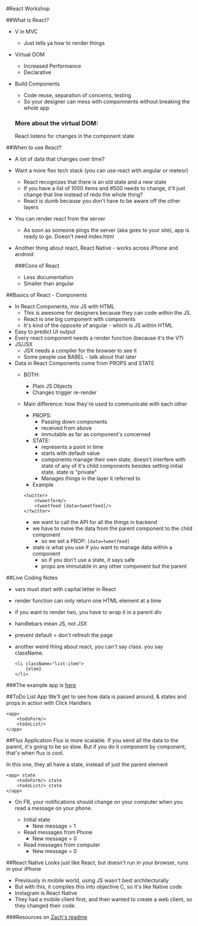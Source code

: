 #React Workshop 

##What is React?

* V in MVC
	* Just tells ya how to render things
* Virtual DOM 
	* Increased Performance
	* Declarative
* Build Components
	* Code reuse, separation of concerns, testing
	* So your designer can mess with compomnents without breaking the whole app

	### More about the virtual DOM:
	React listens for changes in the component state

##When to use React?

* A lot of data that changes over time?
* Want a more flex tech stack (you can use react with angular or meteor)
	* React recognizes that there is an old state and a new state
	* If you have a list of 1000 items and #500 needs to change, it'll just change that line instead of redo the whole thing?
	* React is dumb because you don't have to be aware off the other layers 
* You can render react from the server
	* As soon as someone pings the server (aka goes to your site), app is ready to go. Doesn't need index.html
* Another thing about react, React Native - works across iPhone and android

	###Cons of React
	* Less documentation
	* Smaller than angular
	

##Basics of React - Components

* In React Components, mix JS with HTML
	* This is awesome for designers because they can code within the JS. 
	*  React is one big component with components
	* It's kind of the opposite of angular - which is JS within HTML
* Easy to predict UI output
* Every react component needs a render function (because it's the V?)
* JS/JSX
	* JSX needs a compiler for the browser to see it
	* Some people use BABEL - talk about that later
* Data in React Components come from PROPS and STATE
	* BOTH:
		* Plain JS Objects
		* Changes trigger re-render
	* Main difference: how they're used to communicate with each other
		* PROPS:
			* Passing down components
			* received from above
			* immutable as far as component's concerned
		* STATE:
			* represents a point in time
			* starts with default value
			* components manage their own state, doesn't interfere with state of any of it's child components besides setting initial state. state is "private"
			* Manages things in the layer it referred to
		* Example
	 
		```
		<twitter>
			<tweetform/>
			<tweetfeed [data=tweetfeed]/>
		</twitter>
		```
		* we want to call the API for all the things in backend
		* we have to move the data from the parent component to the child component
			* so we set a PROP: `[data=tweetfeed]`
		* state is what you use if you want to manage data within a component
			* so if you don't use a state, it says safe
			* props are immutable in any other component but the parent

##Live Coding Notes
* vars must start with capital letter in React
* render function can only return one HTML element at a time
* if you want to render two, you have to wrap it in a parent div
* handlebars mean JS, not JSX
* prevent default = don't refresh the page
* another weird thing about react, you can't say class. you say className. 

	```
	<li className="list-item">
		{elem}
	</li>
	```

###The example app is [here](https://github.com/zckly/reacttutorial)


##ToDo List App
We'll get to see how data is passed around, & states and props in action with Click Handlers

```
<app>
	<todoForm/>
	<todoList/>
</app>
```

##Flux Application
Flux is more scalable. If you send all the data to the parent, it's going to be so slow. But if you do it component by component, that's when flux is cool. 

In this one, they all have a state, instead of just the parent element

```
<app> state
	<todoForm/> state
	<todoList/> state
</app>
```

* On FB, your notifications should change on your computer when you read a message on your phone.

	* Initial state
		* New message = 1
	* Read messages from Phone
		* New message = 0	
	* Read messages from computer
		* New message = 0

##React Native
Looks just like React, but doesn't run in your browser, runs in your iPhone
	
* Previously in mobile world, using JS wasn't best architecturally
* But with this, it compiles this into objective C, so it's like Native code
* Instagram is React Native
* They had a mobile client first, and then wanted to create a web client, so they changed their code. 


###Resources on [Zach's readme](https://github.com/zckly/reacttutorial)


